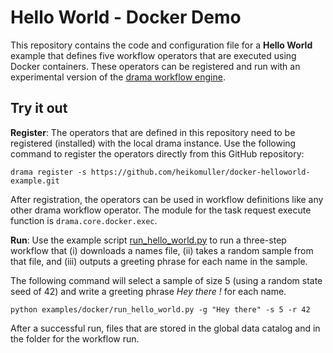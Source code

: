 Hello World - Docker Demo
=========================

This repository contains the code and configuration file for a **Hello World** example that defines five workflow operators that are executed using Docker containers. These operators can be registered and run with an experimental version of the [drama workflow engine](https://github.com/heikomuller/drama/tree/feature/docker).


Try it out
----------

**Register**: The operators that are defined in this repository need to be registered (installed) with the local drama instance. Use the following command to register the operators directly from this GitHub repository:

```
drama register -s https://github.com/heikomuller/docker-helloworld-example.git
```

 After registration, the operators can be used in workflow definitions like any other drama workflow operator. The module for the task request execute function is `drama.core.docker.exec`.

**Run**: Use the example script [run_hello_world.py](https://github.com/heikomuller/drama/blob/feature/docker/examples/docker/run_hello_world.py) to run a three-step workflow that (i) downloads a names file, (ii) takes a random sample from that file, and (iii) outputs a greeting phrase for each name in the sample.

The following command will select a sample of size 5 (using a random state seed of 42) and write a greeting phrase *Hey there <name>!* for each name.

```drive
python examples/docker/run_hello_world.py -g "Hey there" -s 5 -r 42
```

After a successful run, files that are stored in the global data catalog and in the folder for the workflow run.
